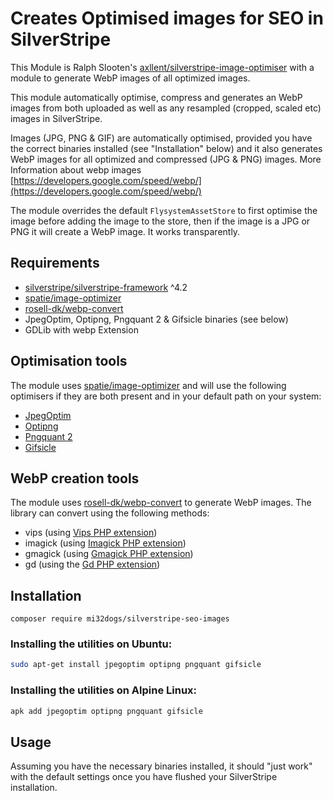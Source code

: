 # Creates Optimised images for SEO in SilverStripe


This Module is Ralph Slooten's [axllent/silverstripe-image-optimiser](https://github.com/axllent/silverstripe-image-optimiser) with a module to generate WebP images of all optimized images.

This module automatically optimise, compress and generates an WebP images from both uploaded as well as any resampled (cropped, scaled etc) images in SilverStripe.

Images (JPG, PNG & GIF) are automatically
optimised, provided you have the correct binaries installed (see "Installation" below) and it also generates WebP images for all optimized and compressed (JPG & PNG) images. More Information about webp images [https://developers.google.com/speed/webp/](https://developers.google.com/speed/webp/)

The module overrides the default `FlysystemAssetStore` to first optimise the image
before adding the image to the store, then if the image is a JPG or PNG it will create a WebP image. It works transparently.


## Requirements

- [silverstripe/silverstripe-framework](https://github.com/silverstripe/silverstripe-framework) ^4.2
- [spatie/image-optimizer](https://github.com/spatie/image-optimizer)
- [rosell-dk/webp-convert](https://github.com/rosell-dk/webp-convert)
- JpegOptim, Optipng, Pngquant 2 & Gifsicle binaries (see below)
- GDLib with webp Extension


## Optimisation tools

The module uses [spatie/image-optimizer](https://github.com/spatie/image-optimizer) and will use the
following optimisers if they are both present and in your default path on your system:

- [JpegOptim](https://github.com/tjko/jpegoptim)
- [Optipng](http://optipng.sourceforge.net/)
- [Pngquant 2](https://pngquant.org/)
- [Gifsicle](http://www.lcdf.org/gifsicle/)


## WebP creation tools

The module uses [rosell-dk/webp-convert](https://github.com/rosell-dk/webp-convert) to generate WebP images. The library can convert using the following methods:

- vips (using [Vips PHP extension](https://github.com/libvips/php-vips-ext))
- imagick (using [Imagick PHP extension](https://github.com/Imagick/imagick))
- gmagick (using [Gmagick PHP extension](https://www.php.net/manual/en/book.gmagick.php))
- gd (using the [Gd PHP extension](https://www.php.net/manual/en/book.image.php))


## Installation

```shell
composer require mi32dogs/silverstripe-seo-images
```

### Installing the utilities on Ubuntu:

```bash
sudo apt-get install jpegoptim optipng pngquant gifsicle
```


### Installing the utilities on Alpine Linux:

```bash
apk add jpegoptim optipng pngquant gifsicle
```


## Usage

Assuming you have the necessary binaries installed, it should "just work" with the default settings
once you have flushed your SilverStripe installation.
